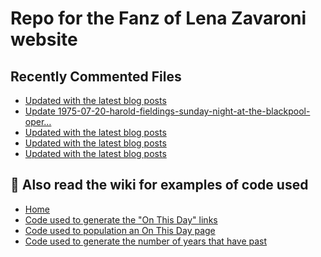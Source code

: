 # Repo for the Fanz of Lena Zavaroni website

## Recently Commented Files
<!-- BLOG-POST-LIST:START -->
- [Updated with the latest blog posts](https://github.com/FanzOfLenaZavaroni/fanzoflenazavaroni.github.io/commit/bc4db5c6c5dd7fbcb255c25fa5541a3578aa1529)
- [Update 1975-07-20-harold-fieldings-sunday-night-at-the-blackpool-oper…](https://github.com/FanzOfLenaZavaroni/fanzoflenazavaroni.github.io/commit/5f113d6a06204cdfb137c0c20ccb9678679f4ea0)
- [Updated with the latest blog posts](https://github.com/FanzOfLenaZavaroni/fanzoflenazavaroni.github.io/commit/aad8cf84094354bd3ed05d303aac2baac0482a92)
- [Updated with the latest blog posts](https://github.com/FanzOfLenaZavaroni/fanzoflenazavaroni.github.io/commit/31aeaec79c63ea6fda6976e294f07fa5d3b1bbdd)
- [Updated with the latest blog posts](https://github.com/FanzOfLenaZavaroni/fanzoflenazavaroni.github.io/commit/a1114725ece98b03f09b72f17712bd900b26ebf3)
<!-- BLOG-POST-LIST:END -->

## :notebook: Also read the wiki for examples of code used
* [Home](https://github.com/FanzOfLenaZavaroni/fanzoflenazavaroni.github.io/wiki)
* [Code used to generate the "On This Day" links](https://github.com/FanzOfLenaZavaroni/fanzoflenazavaroni.github.io/wiki/On-This-Day-Code)
* [Code used to population an On This Day page](https://github.com/FanzOfLenaZavaroni/fanzoflenazavaroni.github.io/wiki/Code-used-to-population-an-On-This-Day-page)
* [Code used to generate the number of years that have past](https://github.com/FanzOfLenaZavaroni/fanzoflenazavaroni.github.io/wiki/Number-of-years-gone-by-code)
